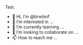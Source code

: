 Test.

- 👋 Hi, I’m @brwlsnf
- 👀 I’m interested in ...
- 🌱 I’m currently learning ...
- 💞️ I’m looking to collaborate on ...
- 📫 How to reach me ...

<!---
brwlsnf/brwlsnf is a ✨ special ✨ repository because its `README.md` (this file) appears on your GitHub profile.
You can click the Preview link to take a look at your changes.
--->
